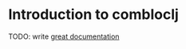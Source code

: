 # Introduction to combloclj

TODO: write [great documentation](http://jacobian.org/writing/what-to-write/)
